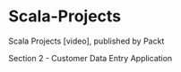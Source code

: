 # Scala-Projects
Scala Projects [video], published by Packt

Section 2 - Customer Data Entry Application
